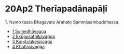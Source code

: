 

# 20Ap2 Therīapadānapāḷi

1\. Namo tassa Bhagavato Arahato Sammāsambuddhassa.

* [1 Sumedhāvagga](1.md)
* [2 Ekūposathikavagga](2.md)
* [3 Kuṇḍalakesīvagga](3.md)
* [4 Khattiyāvagga](4.md)



